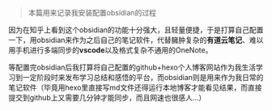 >本篇用来记录我安装配置obsidian的过程

因为在知乎上看到这个obsidian的功能十分强大，且轻量便捷，于是打算自己配置一下，用obsidian来作为之后自己的笔记软件，代替臃肿复杂的**有道云笔记**、难以用手机进行多端同步的**vscode**以及格式复杂不通用的OneNote。

等配置完obsidian后我打算将自己配置的github+hexo个人博客网站作为我生活学习到一定阶段时来发布学习总结和感悟的平台，而obsidian则是用来作为我日常的笔记软件（毕竟用hexo里直接写md文件还得运行本地博客才能看见结果，而直接提交到github上又需要几分钟才能同步，而且网速也很感人...）